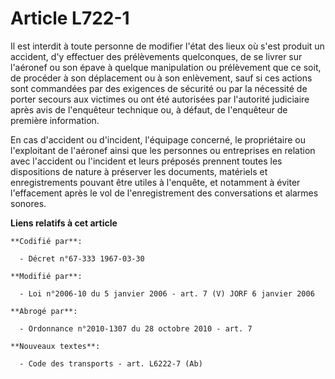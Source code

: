 # Article L722-1

Il est interdit à toute personne de modifier l'état des lieux où s'est produit un accident, d'y effectuer des prélèvements
quelconques, de se livrer sur l'aéronef ou son épave à quelque manipulation ou prélèvement que ce soit, de procéder à son
déplacement ou à son enlèvement, sauf si ces actions sont commandées par des exigences de sécurité ou par la nécessité de
porter secours aux victimes ou ont été autorisées par l'autorité judiciaire après avis de l'enquêteur technique ou, à défaut,
de l'enquêteur de première information.

En cas d'accident ou d'incident, l'équipage concerné, le propriétaire ou l'exploitant de l'aéronef ainsi que les personnes ou
entreprises en relation avec l'accident ou l'incident et leurs préposés prennent toutes les dispositions de nature à
préserver les documents, matériels et enregistrements pouvant être utiles à l'enquête, et notamment à éviter l'effacement
après le vol de l'enregistrement des conversations et alarmes sonores.

**Liens relatifs à cet article**

	**Codifié par**:

	  - Décret n°67-333 1967-03-30

	**Modifié par**:

	  - Loi n°2006-10 du 5 janvier 2006 - art. 7 (V) JORF 6 janvier 2006

	**Abrogé par**:

	  - Ordonnance n°2010-1307 du 28 octobre 2010 - art. 7

	**Nouveaux textes**:

	  - Code des transports - art. L6222-7 (Ab)

